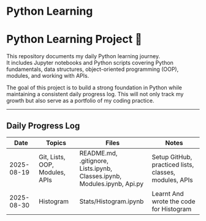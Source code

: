 # Python Learning 

# Python Learning Project 📘

This repository documents my daily Python learning journey.  
It includes Jupyter notebooks and Python scripts covering Python fundamentals, data structures, object-oriented programming (OOP), modules, and working with APIs.  

The goal of this project is to build a strong foundation in Python while maintaining a consistent daily progress log. This will not only track my growth but also serve as a portfolio of my coding practice.

---


##  Daily Progress Log




| Date       | Topics                    | Files                                  | Notes                          |
|------------|----------------------------|----------------------------------------|--------------------------------|
| 2025-08-19 | Git, Lists, <br> OOP, Modules, APIs | README.md, .gitignore, <br> Lists.ipynb, Classes.ipynb, <br> Modules.ipynb, Api.py | Setup GitHub, <br> practiced lists, <br> classes, modules, APIs |
|2025-08-30| Histogram| Stats/Histogram.ipynb|Learnt And wrote the code for Histogram|
